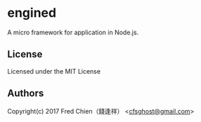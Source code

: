 # engined

A micro framework for application in Node.js.

License
-
Licensed under the MIT License

Authors
-
Copyright(c) 2017 Fred Chien（錢逢祥） <<cfsghost@gmail.com>>
